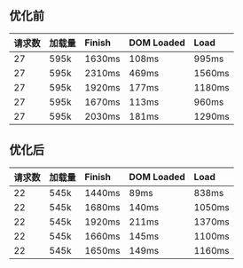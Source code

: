 ## 优化前

| 请求数 | 加载量 | Finish | DOM Loaded | Load |
| :--- | :--- | :--- | :--- | :--- |
| 27 | 595k | 1630ms | 108ms | 995ms |
| 27 | 595k | 2310ms | 469ms | 1560ms |
| 27 | 595k | 1920ms | 177ms | 1180ms |
| 27 | 595k | 1670ms | 113ms | 960ms |
| 27 | 595k | 2030ms | 181ms | 1290ms |


## 优化后

| 请求数 | 加载量 | Finish | DOM Loaded | Load |
| :--- | :--- | :--- | :--- | :--- |
| 22 | 545k | 1440ms | 89ms | 838ms |
| 22 | 545k | 1680ms | 140ms | 1050ms |
| 22 | 545k | 1920ms | 211ms | 1370ms |
| 22 | 545k | 1660ms | 145ms | 1100ms |
| 22 | 545k | 1650ms | 149ms | 1160ms |


